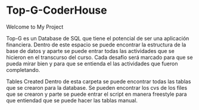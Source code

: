 # Top-G-CoderHouse
Welcome to My Project

Top-G es un Database de SQL que tiene el potencial de ser una aplicación financiera. Dentro de este espacio se puede encontrar la estructura de la base de datos y aparte se puede entrar todas las actividades que se hicieron en el transcurso del curso. Cada desafío será marcado para que se pueda mirar bien y para que se entienda el las actividades que fueron completando.   

Tables Created
Dentro de esta carpeta se puede encontrar todas las tablas que se crearon para la database. Se pueden encontrar los cvs de los files que se crearon y parte se puede entrar el script en manera freestyle para que entiendad que se puede hacer las tablas manual. 


